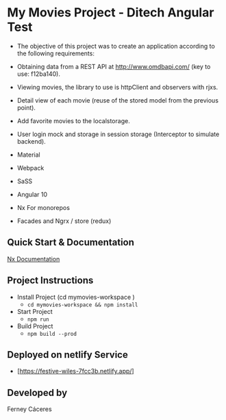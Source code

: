 # My Movies Project - Ditech Angular Test

- The objective of this project was to create an application according to the following requirements:

- Obtaining data from a REST API at http://www.omdbapi.com/ (key to use: f12ba140).

- Viewing movies, the library to use is httpClient and observers with rjxs.

- Detail view of each movie (reuse of the stored model from the previous point).

- Add favorite movies to the localstorage.

- User login mock and storage in session storage (Interceptor to simulate backend).

- Material

- Webpack

- SaSS

- Angular 10

- Nx For monorepos

- Facades and Ngrx / store (redux)

## Quick Start & Documentation

[Nx Documentation](https://nx.dev/angular)

## Project Instructions

- Install Project (cd mymovies-workspace )
  - `cd mymovies-workspace && npm install`
- Start Project
  - `npm run`
- Build Project
  - `npm build --prod`

## Deployed on netlify Service

- [https://festive-wiles-7fcc3b.netlify.app/]

## Developed by

Ferney Cáceres
